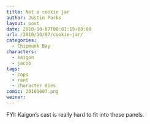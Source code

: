 ```yaml
---
title: Not a cookie jar
author: Justin Parks
layout: post
date: 2010-10-07T08:01:19+00:00
url: /2010/10/07/cookie-jar/
categories:
  - Chipmunk Bay
characters:
  - kaigon
  - jacob
tags:
  - cops
  - rent
  - character dies
comic: 20101007.png
weiner:
---
```

FYI: Kaigon&#8217;s cast is really hard to fit into these panels.